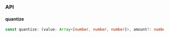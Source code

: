 

### API

#### quantize

```ts
const quantize: (value: Array<[number, number, number]>, amount?: number) => Array<[number, number, number]>;
```

